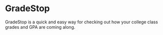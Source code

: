 # GradeStop

GradeStop is a quick and easy way for checking out how your college class grades and GPA are coming along.